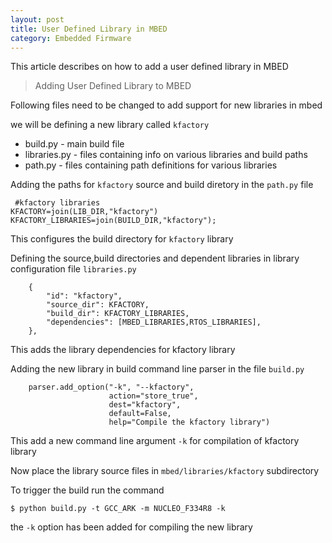 ```yaml
---
layout: post
title: User Defined Library in MBED
category: Embedded Firmware
---
```


This article describes on how to add a user defined library in MBED

> Adding User Defined Library to MBED 

Following files need to be changed to add support for new libraries in mbed

we will be defining a new library called `kfactory`

- build.py - main build file
- libraries.py - files containing info on various libraries and build paths
- path.py - files containing path definitions for various libraries

Adding the paths for `kfactory` source and build diretory in the `path.py` file

```
 #kfactory libraries
KFACTORY=join(LIB_DIR,"kfactory")
KFACTORY_LIBRARIES=join(BUILD_DIR,"kfactory");
```

This configures the build directory for `kfactory` library

Defining the source,build directories and dependent libraries in library configuration file `libraries.py`

```
    {
        "id": "kfactory",
        "source_dir": KFACTORY,
        "build_dir": KFACTORY_LIBRARIES,
        "dependencies": [MBED_LIBRARIES,RTOS_LIBRARIES],
    },
```

This adds the library dependencies for kfactory library

Adding the new library in build command line parser in the file `build.py`

```
    parser.add_option("-k", "--kfactory",
                      action="store_true",
                      dest="kfactory",
                      default=False,
                      help="Compile the kfactory library")
```

This add a new command line argument `-k` for compilation of kfactory library

Now place the library source files in `mbed/libraries/kfactory` subdirectory

To trigger the build run the command

```
$ python build.py -t GCC_ARK -m NUCLEO_F334R8 -k
```

the `-k` option has been added for compiling the new library



